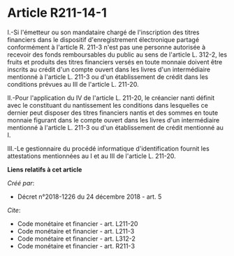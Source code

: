 # Article R211-14-1

I.-Si l'émetteur ou son mandataire chargé de l'inscription des titres financiers dans le dispositif d'enregistrement
électronique partagé conformément à l'article R. 211-3 n'est pas une personne autorisée à recevoir des fonds remboursables du
public au sens de l'article L. 312-2, les fruits et produits des titres financiers versés en toute monnaie doivent être
inscrits au crédit d'un compte ouvert dans les livres d'un intermédiaire mentionné à l'article L. 211-3 ou d'un établissement
de crédit dans les conditions prévues au III de l'article L. 211-20. 

II.-Pour l'application du IV de l'article L. 211-20, le créancier nanti définit avec le constituant du nantissement les
conditions dans lesquelles ce dernier peut disposer des titres financiers nantis et des sommes en toute monnaie figurant dans
le compte ouvert dans les livres d'un intermédiaire mentionné à l'article L. 211-3 ou d'un établissement de crédit mentionné
au I. 

III.-Le gestionnaire du procédé informatique d'identification fournit les attestations mentionnées au I et au III de
l'article L. 211-20.

**Liens relatifs à cet article**

_Créé par_:

  - Décret n°2018-1226 du 24 décembre 2018 - art. 5

_Cite_:

  - Code monétaire et financier - art. L211-20
  - Code monétaire et financier - art. L211-3
  - Code monétaire et financier - art. L312-2
  - Code monétaire et financier - art. R211-3
